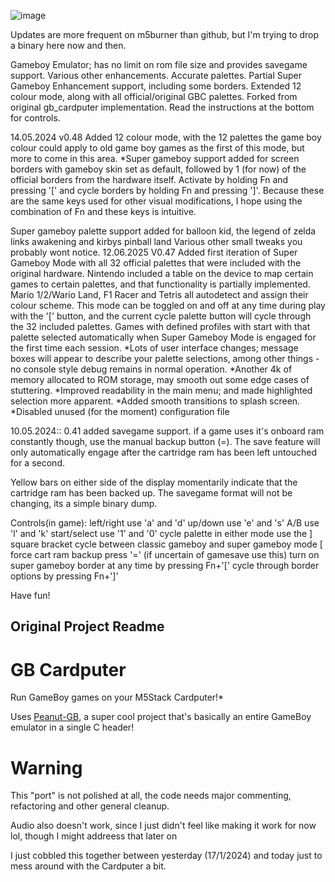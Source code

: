 ![image](https://github.com/Mr-PauI/gb_cardputer_mod/assets/169319235/5a9bf85b-0a44-4f37-931b-c06ac70d62a3)


Updates are more frequent on m5burner than github, but I'm trying to drop a binary here now and then.

Gameboy Emulator; has no limit on rom file size and provides savegame support. Various other enhancements. Accurate palettes. Partial Super Gameboy Enhancement support, including some borders. Extended 12 colour mode, along with all official/original GBC palettes. Forked from original gb_cardputer implementation. Read the instructions at the bottom for controls.

14.05.2024 v0.48 Added 12 colour mode, with the 12 palettes the game boy colour could apply to old game boy games as the first of this mode, but more to come in this area.
*Super gameboy support added for screen borders with gameboy skin set as default, followed by 1 (for now) of the official borders from the hardware itself. Activate by holding Fn and pressing '[' and cycle borders by holding Fn and pressing ']'. Because these are the same keys used for other visual modifications, I hope using the combination of Fn and these keys is intuitive.

Super gameboy palette support added for balloon kid, the legend of zelda links awakening and kirbys pinball land
Various other small tweaks you probably wont notice.
12.06.2025 V0.47 Added first iteration of Super Gameboy Mode with all 32 official palettes that were included with the original hardware. Nintendo included a table on the device to map certain games to certain palettes, and that functionality is partially implemented. Mario 1/2/Wario Land, F1 Racer and Tetris all autodetect and assign their colour scheme. This mode can be toggled on and off at any time during play with the '[' button, and the current cycle palette button will cycle through the 32 included palettes. Games with defined profiles with start with that palette selected automatically when Super Gameboy Mode is engaged for the first time each session.
*Lots of user interface changes; message boxes will appear to describe your palette selections, among other things - no console style debug remains in normal operation.
*Another 4k of memory allocated to ROM storage, may smooth out some edge cases of stuttering.
*Improved readability in the main menu; and made highlighted selection more apparent.
*Added smooth transitions to splash screen.
*Disabled unused (for the moment) configuration file

10.05.2024:: 0.41 added savegame support. if a game uses it's onboard ram constantly though, use the manual backup button (=). The save feature will only automatically engage after the cartridge ram has been left untouched for a second.

Yellow bars on either side of the display momentarily indicate that the cartridge ram has been backed up. The savegame format will not be changing, its a simple binary dump.

Controls(in game):
left/right use 'a' and 'd'
up/down use 'e' and 's'
A/B use 'l' and 'k'
start/select use '1' and '0'
cycle palette in either mode use the ] square bracket
cycle between classic gameboy and super gameboy mode [
force cart ram backup press '=' (if uncertain of gamesave use this)
turn on super gameboy border at any time by pressing Fn+'['
cycle through border options by pressing Fn+']'

Have fun!


## Original Project Readme ##

# GB Cardputer
Run GameBoy games on your M5Stack Cardputer!*

Uses [Peanut-GB](https://github.com/deltabeard/Peanut-GB), a super cool project that's basically an entire GameBoy emulator in a single C header!

# Warning
This "port" is not polished at all, the code needs major commenting, refactoring and other general cleanup.

Audio also doesn't work, since I just didn't feel like making it work for now lol, though I might addreess that later on

I just cobbled this together between yesterday (17/1/2024) and today just to mess around with the Cardputer a bit.
